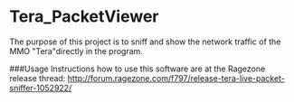 # Tera_PacketViewer

The purpose of this project is to sniff and show the network traffic of the MMO "Tera"directly in the program.

###Usage
Instructions how to use this software are at the Ragezone release thread: http://forum.ragezone.com/f797/release-tera-live-packet-sniffer-1052922/

